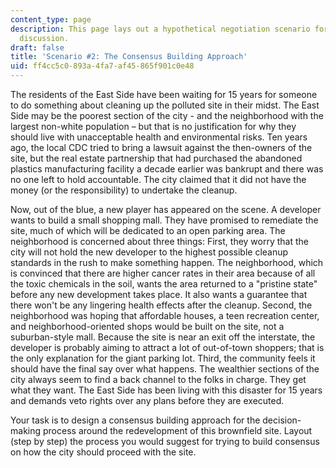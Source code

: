 ```yaml
---
content_type: page
description: This page lays out a hypothetical negotiation scenario for thought and
  discussion.
draft: false
title: 'Scenario #2: The Consensus Building Approach'
uid: ff4cc5c0-893a-4fa7-af45-865f901c0e48
---
```

The residents of the East Side have been waiting for 15 years for someone to do something about cleaning up the polluted site in their midst. The East Side may be the poorest section of the city - and the neighborhood with the largest non-white population – but that is no justification for why they should live with unacceptable health and environmental risks. Ten years ago, the local CDC tried to bring a lawsuit against the then-owners of the site, but the real estate partnership that had purchased the abandoned plastics manufacturing facility a decade earlier was bankrupt and there was no one left to hold accountable. The city claimed that it did not have the money (or the responsibility) to undertake the cleanup. 

Now, out of the blue, a new player has appeared on the scene. A developer wants to build a small shopping mall. They have promised to remediate the site, much of which will be dedicated to an open parking area. The neighborhood is concerned about three things: First, they worry that the city will not hold the new developer to the highest possible cleanup standards in the rush to make something happen. The neighborhood, which is convinced that there are higher cancer rates in their area because of all the toxic chemicals in the soil, wants the area returned to a "pristine state" before any new development takes place. It also wants a guarantee that there won't be any lingering health effects after the cleanup. Second, the neighborhood was hoping that affordable houses, a teen recreation center, and neighborhood-oriented shops would be built on the site, not a suburban-style mall. Because the site is near an exit off the interstate, the developer is probably aiming to attract a lot of out-of-town shoppers; that is the only explanation for the giant parking lot. Third, the community feels it should have the final say over what happens. The wealthier sections of the city always seem to find a back channel to the folks in charge. They get what they want. The East Side has been living with this disaster for 15 years and demands veto rights over any plans before they are executed. 

Your task is to design a consensus building approach for the decision-making process around the redevelopment of this brownfield site. Layout (step by step) the process you would suggest for trying to build consensus on how the city should proceed with the site.